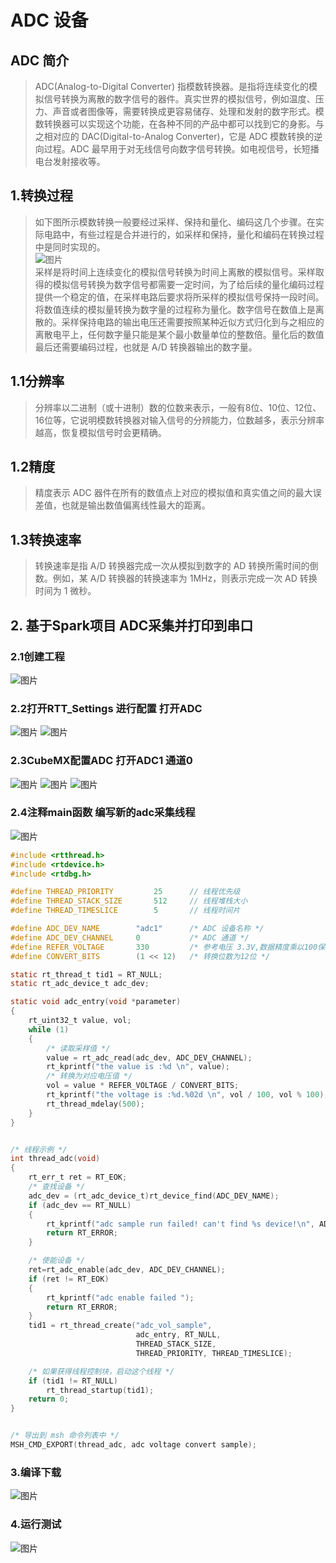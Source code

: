 # ADC 设备
## ADC 简介
> ADC(Analog-to-Digital Converter) 指模数转换器。是指将连续变化的模拟信号转换为离散的数字信号的器件。真实世界的模拟信号，例如温度、压力、声音或者图像等，需要转换成更容易储存、处理和发射的数字形式。模数转换器可以实现这个功能，在各种不同的产品中都可以找到它的身影。与之相对应的 DAC(Digital-to-Analog Converter)，它是 ADC 模数转换的逆向过程。ADC 最早用于对无线信号向数字信号转换。如电视信号，长短播电台发射接收等。
## 1.转换过程
> 如下图所示模数转换一般要经过采样、保持和量化、编码这几个步骤。在实际电路中，有些过程是合并进行的，如采样和保持，量化和编码在转换过程中是同时实现的。  
![图片](../02_ADC/image/转换过程.jpg)   
采样是将时间上连续变化的模拟信号转换为时间上离散的模拟信号。采样取得的模拟信号转换为数字信号都需要一定时间，为了给后续的量化编码过程提供一个稳定的值，在采样电路后要求将所采样的模拟信号保持一段时间。  
将数值连续的模拟量转换为数字量的过程称为量化。数字信号在数值上是离散的。采样保持电路的输出电压还需要按照某种近似方式归化到与之相应的离散电平上，任何数字量只能是某个最小数量单位的整数倍。量化后的数值最后还需要编码过程，也就是 A/D 转换器输出的数字量。
## 1.1分辨率
> 分辨率以二进制（或十进制）数的位数来表示，一般有8位、10位、12位、16位等，它说明模数转换器对输入信号的分辨能力，位数越多，表示分辨率越高，恢复模拟信号时会更精确。
## 1.2精度
> 精度表示 ADC 器件在所有的数值点上对应的模拟值和真实值之间的最大误差值，也就是输出数值偏离线性最大的距离。
## 1.3转换速率 
> 转换速率是指 A/D 转换器完成一次从模拟到数字的 AD 转换所需时间的倒数。例如，某 A/D 转换器的转换速率为 1MHz，则表示完成一次 AD 转换时间为 1 微秒。
## 2. 基于Spark项目 ADC采集并打印到串口
### 2.1创建工程
![图片](../02_ADC/image/创建项目.png) 
### 2.2打开RTT_Settings 进行配置 打开ADC
![图片](../02_ADC/image/RTT_Settings.png) 
![图片](../02_ADC/image/RTT_Settings2.png) 
### 2.3CubeMX配置ADC 打开ADC1 通道0
![图片](../02_ADC/image/CubeMX配置.png) 
![图片](../02_ADC/image/CubeMX配置2.png) 
![图片](../02_ADC/image/CubeMX配置3.png) 
### 2.4注释main函数 编写新的adc采集线程
![图片](../02_ADC/image/注释main代码.png)
```c
#include <rtthread.h>
#include <rtdevice.h>
#include <rtdbg.h>

#define THREAD_PRIORITY         25      // 线程优先级
#define THREAD_STACK_SIZE       512     // 线程堆栈大小
#define THREAD_TIMESLICE        5       // 线程时间片

#define ADC_DEV_NAME        "adc1"      /* ADC 设备名称 */
#define ADC_DEV_CHANNEL     0           /* ADC 通道 */
#define REFER_VOLTAGE       330         /* 参考电压 3.3V,数据精度乘以100保留2位小数*/
#define CONVERT_BITS        (1 << 12)   /* 转换位数为12位 */

static rt_thread_t tid1 = RT_NULL;
static rt_adc_device_t adc_dev;

static void adc_entry(void *parameter)
{
    rt_uint32_t value, vol;
    while (1)
    {
        /* 读取采样值 */
        value = rt_adc_read(adc_dev, ADC_DEV_CHANNEL);
        rt_kprintf("the value is :%d \n", value);
        /* 转换为对应电压值 */
        vol = value * REFER_VOLTAGE / CONVERT_BITS;
        rt_kprintf("the voltage is :%d.%02d \n", vol / 100, vol % 100);
        rt_thread_mdelay(500);
    }
}


/* 线程示例 */
int thread_adc(void)
{
    rt_err_t ret = RT_EOK;
    /* 查找设备 */
    adc_dev = (rt_adc_device_t)rt_device_find(ADC_DEV_NAME);
    if (adc_dev == RT_NULL)
    {
        rt_kprintf("adc sample run failed! can't find %s device!\n", ADC_DEV_NAME);
        return RT_ERROR;
    }

    /* 使能设备 */
    ret=rt_adc_enable(adc_dev, ADC_DEV_CHANNEL);
    if (ret != RT_EOK)
    {
        rt_kprintf("adc enable failed ");
        return RT_ERROR;
    }
    tid1 = rt_thread_create("adc_vol_sample",
                            adc_entry, RT_NULL,
                            THREAD_STACK_SIZE,
                            THREAD_PRIORITY, THREAD_TIMESLICE);

    /* 如果获得线程控制块，启动这个线程 */
    if (tid1 != RT_NULL)
        rt_thread_startup(tid1);
    return 0;
}


/* 导出到 msh 命令列表中 */
MSH_CMD_EXPORT(thread_adc, adc voltage convert sample);
```
### 3.编译下载
![图片](../02_ADC/image/编译下载.png)
### 4.运行测试
![图片](../02_ADC/image/运行结果.png)